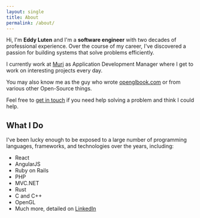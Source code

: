 ```yaml
---
layout: single
title: About
permalink: /about/
---
```


Hi, I'm **Eddy Luten** and I'm a **software engineer** with two decades of professional experience. Over the course of my career, I've discovered a passion for building systems that solve problems efficiently.

I currently work at [Murj](https://www.murj.com/) as Application Development Manager where I get to work on interesting projects every day.

You may also know me as the guy who wrote [openglbook.com](http://openglbook.com) or from various other Open-Source things.

Feel free to [get in touch](mailto:eluten@pm.me) if you need help solving a problem and think I could help.

## What I Do

I've been lucky enough to be exposed to a large number of programming languages, frameworks, and technologies over the years, including:

* React
* AngularJS
* Ruby on Rails
* PHP
* MVC.NET
* Rust
* C and C++
* OpenGL
* Much more, detailed on [LinkedIn](https://www.linkedin.com/in/eddyluten)
